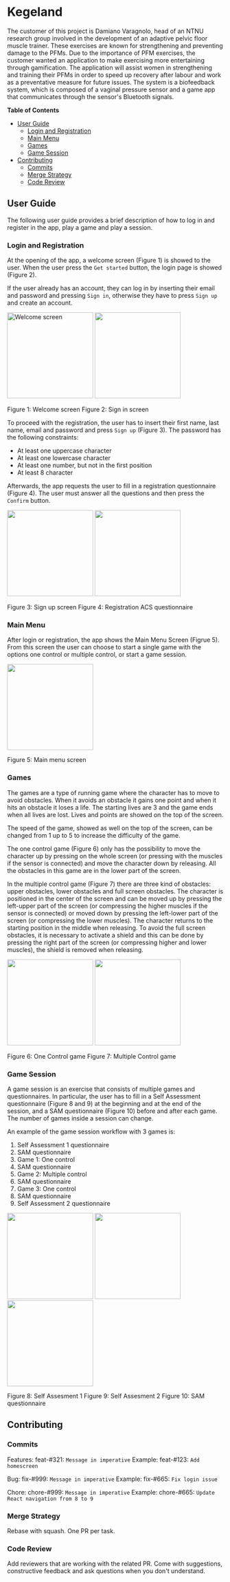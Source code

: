 # Kegeland

The customer of this project is Damiano Varagnolo, head of an NTNU research group involved in the development of an adaptive pelvic floor muscle trainer. These exercises are known for strengthening and preventing damage to the PFMs. Due to the importance of PFM exercises, the customer wanted an application to make exercising more entertaining through gamification. The application will assist women in strengthening and training their PFMs in order to speed up recovery after labour and work as a preventative measure for future issues. The system is a biofeedback system, which is composed of a vaginal pressure sensor and a game app that communicates through the sensor's Bluetooth signals.

**Table of Contents**

- [User Guide](#user-guide)
  - [Login and Registration](#login-and-registration)
  - [Main Menu](#main-menu)
  - [Games](#games)
  - [Game Session](#game-session)
- [Contributing](#contributing)
  - [Commits](#commits)
  - [Merge Strategy](#merge-strategy)
  - [Code Review](#code-review)

## User Guide

The following user guide provides a brief description of how to log in and register in the app, play a game and play a session.

### Login and Registration

At the opening of the app, a welcome screen (Figure 1) is showed to the user. When the user press the `Get started` button, the login page is showed (Figure 2).

If the user already has an account, they can log in by inserting their email and password and pressing `Sign in`, otherwise they have to press `Sign up` and create an account.

<img alt="Welcome screen" src="https://github.com/tjolr/cdp-group-2/blob/main/screenshots/welcome.PNG?raw=true" width="200"> <img src="https://github.com/tjolr/cdp-group-2/blob/main/screenshots/signin.PNG?raw=true" width="200">

Figure 1: Welcome screen Figure 2: Sign in screen

To proceed with the registration, the user has to insert their first name, last name, email and password and press `Sign up` (Figure 3).
The password has the following constraints:

- At least one uppercase character
- At least one lowercase character
- At least one number, but not in the first position
- At least 8 character

Afterwards, the app requests the user to fill in a registration questionnaire (Figure 4). The user must answer all the questions and then press the `Confirm` button.


<img src="https://github.com/tjolr/cdp-group-2/blob/main/screenshots/register.PNG?raw=true" width="200"> <img src="https://github.com/tjolr/cdp-group-2/blob/main/screenshots/acs.PNG?raw=true" width="200">

Figure 3: Sign up screen Figure 4: Registration ACS questionnaire

### Main Menu

After login or registration, the app shows the Main Menu Screen (Figrue 5). From this screen the user can choose to start a single game with the options one control or multiple control, or start a game session.

<img src="https://github.com/tjolr/cdp-group-2/blob/main/screenshots/home.PNG?raw=true" width="200">

Figure 5: Main menu screen

### Games

The games are a type of running game where the character has to move to avoid obstacles.
When it avoids an obstacle it gains one point and when it hits an obstacle it loses a life. The starting lives are 3 and the game ends when all lives are lost. Lives and points are showed on the top of the screen.

The speed of the game, showed as well on the top of the screen, can be changed from 1 up to 5 to increase the difficulty of the game.

The one control game (Figure 6) only has the possibility to move the character up by pressing on the whole screen (or pressing with the muscles if the sensor is connected) and move the character down by releasing. All the obstacles in this game are in the lower part of the screen.

In the multiple control game (Figure 7) there are three kind of obstacles: upper obstacles, lower obstacles and full screen obstacles. The character is positioned in the center of the screen and can be moved up by pressing the left-upper part of the screen (or compressing the higher muscles if the sensor is connected) or moved down by pressing the left-lower part of the screen (or compressing the lower muscles). The character returns to the starting position in the middle when releasing. To avoid the full screen obstacles, it is necessary to activate a shield and this can be done by pressing the right part of the screen (or compressing higher and lower muscles), the shield is removed when releasing.

<img src="https://github.com/tjolr/cdp-group-2/blob/main/screenshots/onegame.jpg?raw=true" width="200"> <img src="https://github.com/tjolr/cdp-group-2/blob/main/screenshots/multiplegame.jpg?raw=true" width="200">

Figure 6: One Control game Figure 7: Multiple Control game

### Game Session

A game session is an exercise that consists of multiple games and questionnaires. In particular, the user has to fill in a Self Assessment questionnaire (Figure 8 and 9) at the beginning and at the end of the session, and a SAM questionnaire (Figure 10) before and after each game. The number of games inside a session can change.

An example of the game session workflow with 3 games is:

1. Self Assessment 1 questionnaire
2. SAM questionnaire
3. Game 1: One control
4. SAM questionnaire
5. Game 2: Multiple control
6. SAM questionnaire
7. Game 3: One control
8. SAM questionnaire
9. Self Assessment 2 questionnaire

<img src="https://github.com/tjolr/cdp-group-2/blob/main/screenshots/selfass1.PNG?raw=true" width="200"> <img src="https://github.com/tjolr/cdp-group-2/blob/main/screenshots/selfass2.PNG?raw=true" width="200"> <img src="https://github.com/tjolr/cdp-group-2/blob/main/screenshots/sam.PNG?raw=true" width="200">

Figure 8: Self Assesment 1 Figure 9: Self Assesment 2 Figure 10: SAM questionnaire

## Contributing

### Commits

Features: feat-#321: `Message in imperative`
Example: feat-#123: `Add homescreen`

Bug: fix-#999: `Message in imperative`
Example: fix-#665: `Fix login issue`

Chore: chore-#999: `Message in imperative`
Example: chore-#665: `Update React navigation from 8 to 9`

### Merge Strategy

Rebase with squash. One PR per task.

### Code Review

Add reviewers that are working with the related PR.
Come with suggestions, constructive feedback and ask questions when you don't understand.
